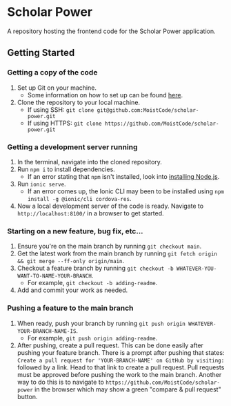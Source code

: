 # Scholar Power
A repository hosting the frontend code for the Scholar Power application.
## Getting Started

### Getting a copy of the code
1. Set up Git on your machine.
    - Some information on how to set up can be found [here](https://docs.github.com/en/get-started/quickstart/set-up-git).
2. Clone the repository to your local machine.
    - If using SSH: `git clone git@github.com:MoistCode/scholar-power.git`
    - If using HTTPS: `git clone https://github.com/MoistCode/scholar-power.git`

### Getting a development server running
1. In the terminal, navigate into the cloned repository.
2. Run `npm i` to install dependencies.
   - If an error stating that `npm` isn't installed, look into [installing Node.js](https://nodejs.org/en/download).
3. Run `ionic serve`.
   - If an error comes up, the Ionic CLI may been to be installed using `npm install -g @ionic/cli cordova-res`.
4. Now a local development server of the code is ready. Navigate to `http://localhost:8100/` in a browser to get started.

### Starting on a new feature, bug fix, etc...
1. Ensure you're on the main branch by running `git checkout main`.
2. Get the latest work from the main branch by running `git fetch origin && git merge --ff-only origin/main`.
3. Checkout a feature branch by running `git checkout -b WHATEVER-YOU-WANT-TO-NAME-YOUR-BRANCH`.
   - For example, `git checkout -b adding-readme`.
4. Add and commit your work as needed.

### Pushing a feature to the main branch
1. When ready, push your branch by running `git push origin WHATEVER-YOUR-BRANCH-NAME-IS`.
   - For example, `git push origin adding-readme`.
2. After pushing, create a pull request. This can be done easily after pushing your feature branch. There is a prompt after pushing that states: `Create a pull request for 'YOUR-BRANCH-NAME' on GitHub by visiting:` followed by a link. Head to that link to create a pull request. Pull requests must be approved before pushing the work to the main branch. Another way to do this is to navigate to `https://github.com/MoistCode/scholar-power` in the browser which may show a green "compare & pull request" button.